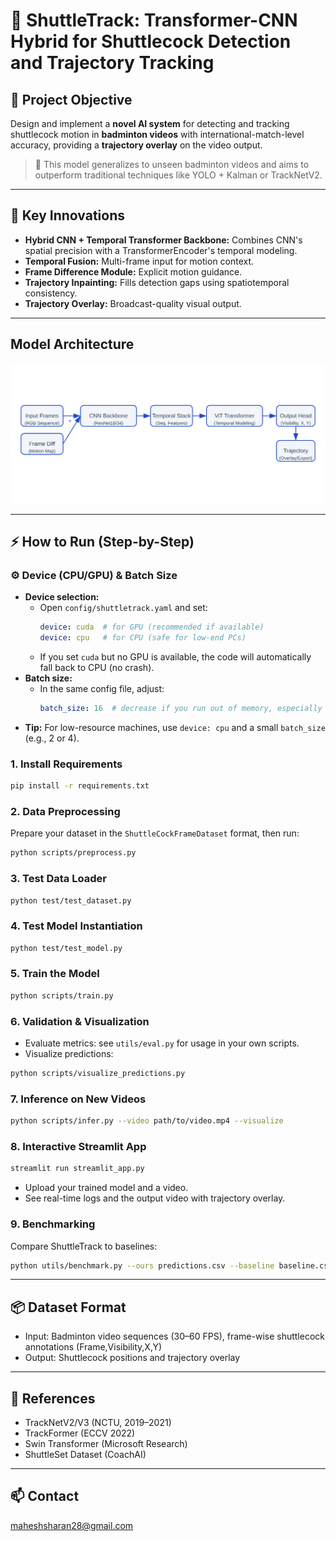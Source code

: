 # 🏸 ShuttleTrack: Transformer-CNN Hybrid for Shuttlecock Detection and Trajectory Tracking

## 📌 Project Objective
Design and implement a **novel AI system** for detecting and tracking shuttlecock motion in **badminton videos** with international-match-level accuracy, providing a **trajectory overlay** on the video output.

> 🎯 This model generalizes to unseen badminton videos and aims to outperform traditional techniques like YOLO + Kalman or TrackNetV2.

---

## 🚀 Key Innovations
- **Hybrid CNN + Temporal Transformer Backbone:** Combines CNN's spatial precision with a TransformerEncoder's temporal modeling.
- **Temporal Fusion:** Multi-frame input for motion context.
- **Frame Difference Module:** Explicit motion guidance.
- **Trajectory Inpainting:** Fills detection gaps using spatiotemporal consistency.
- **Trajectory Overlay:** Broadcast-quality visual output.

---

## Model Architecture

<img src="assets/architecture.svg" alt="ShuttleTrack Architecture" width="800"/>

---

## ⚡ How to Run (Step-by-Step)

### ⚙️ Device (CPU/GPU) & Batch Size
- **Device selection:**
  - Open `config/shuttletrack.yaml` and set:
    ```yaml
    device: cuda  # for GPU (recommended if available)
    device: cpu   # for CPU (safe for low-end PCs)
    ```
  - If you set `cuda` but no GPU is available, the code will automatically fall back to CPU (no crash).
- **Batch size:**
  - In the same config file, adjust:
    ```yaml
    batch_size: 16  # decrease if you run out of memory, especially on CPU or low-end GPU
    ```
- **Tip:** For low-resource machines, use `device: cpu` and a small `batch_size` (e.g., 2 or 4).

### 1. **Install Requirements**
```bash
pip install -r requirements.txt
```

### 2. **Data Preprocessing**
Prepare your dataset in the `ShuttleCockFrameDataset` format, then run:
```bash
python scripts/preprocess.py
```

### 3. **Test Data Loader**
```bash
python test/test_dataset.py
```

### 4. **Test Model Instantiation**
```bash
python test/test_model.py
```

### 5. **Train the Model**
```bash
python scripts/train.py
```

### 6. **Validation & Visualization**
- Evaluate metrics: see `utils/eval.py` for usage in your own scripts.
- Visualize predictions:
```bash
python scripts/visualize_predictions.py
```

### 7. **Inference on New Videos**
```bash
python scripts/infer.py --video path/to/video.mp4 --visualize
```

### 8. **Interactive Streamlit App**
```bash
streamlit run streamlit_app.py
```
- Upload your trained model and a video.
- See real-time logs and the output video with trajectory overlay.

### 9. **Benchmarking**
Compare ShuttleTrack to baselines:
```bash
python utils/benchmark.py --ours predictions.csv --baseline baseline.csv --gt ground_truth.csv --output results/benchmark_report.md
```

---

## 📦 Dataset Format
- Input: Badminton video sequences (30–60 FPS), frame-wise shuttlecock annotations (Frame,Visibility,X,Y)
- Output: Shuttlecock positions and trajectory overlay

---

## 📘 References
- TrackNetV2/V3 (NCTU, 2019–2021)
- TrackFormer (ECCV 2022)
- Swin Transformer (Microsoft Research)
- ShuttleSet Dataset (CoachAI)

---

## 📫 Contact
maheshsharan28@gmail.com